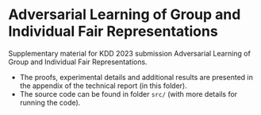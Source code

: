 # Adversarial Learning of Group and Individual Fair Representations
Supplementary material for KDD 2023 submission Adversarial Learning of Group and Individual Fair Representations.
- The proofs, experimental details and additional results are presented in the appendix of the technical report (in this folder).
- The source code can be found in folder `src/` (with more details for running the code).
